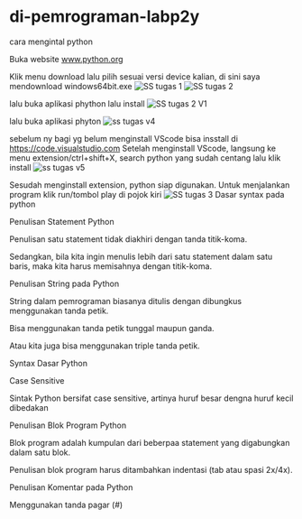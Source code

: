 # di-pemrograman-labp2y

cara mengintal python

Buka website www.python.org

Klik menu download lalu pilih sesuai versi device kalian, di sini saya mendownload windows64bit.exe
![SS tugas 1](https://user-images.githubusercontent.com/115615953/197955678-6ebf58cc-76fb-4957-abda-0c8228339f22.png)
![SS tugas 2](https://user-images.githubusercontent.com/115615953/197956818-a1c9879c-3d74-40f9-ba2a-f4bace1a50f2.png)

lalu buka aplikasi phython
lalu install
![SS tugas 2 V1](https://user-images.githubusercontent.com/115615953/197955940-153e1e81-b882-4882-948a-63d3bd37cc7f.png)

lalu buka aplikasi phyton
![ss tugas v4](https://user-images.githubusercontent.com/115615953/197956086-f137e8fa-4664-48d2-a066-27837c88b0a6.png)

sebelum ny bagi yg belum menginstall VScode bisa insstall di https://code.visualstudio.com
Setelah menginstall VScode, langsung ke menu extension/ctrl+shift+X, search python yang sudah centang lalu klik install
![ss tugas v5](https://user-images.githubusercontent.com/115615953/197956422-0495bfa2-bc2a-4be3-aaef-a940a66fc88d.png)

Sesudah menginstall extension, python siap digunakan. Untuk menjalankan program klik run/tombol play di pojok kiri
![SS tugas 3](https://user-images.githubusercontent.com/115615953/197956526-e063fcdd-38bd-43b3-8c98-0c4953c0ae6b.png)
Dasar syntax pada python

Penulisan Statement Python

Penulisan satu statement tidak diakhiri dengan tanda titik-koma.

Sedangkan, bila kita ingin menulis lebih dari satu statement dalam satu baris, maka kita harus memisahnya dengan titik-koma.

Penulisan String pada Python

String dalam pemrograman biasanya ditulis dengan dibungkus menggunakan tanda petik.

Bisa menggunakan tanda petik tunggal maupun ganda.

Atau kita juga bisa menggunakan triple tanda petik.

Syntax Dasar Python

Case Sensitive

Sintak Python bersifat case sensitive, artinya huruf besar dengna huruf kecil dibedakan

Penulisan Blok Program Python

Blok program adalah kumpulan dari beberpaa statement yang digabungkan dalam satu blok.

Penulisan blok program harus ditambahkan indentasi (tab atau spasi 2x/4x).

Penulisan Komentar pada Python

Menggunakan tanda pagar (#)
